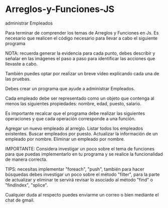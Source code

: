 # Arreglos-y-Funciones-JS
administrar Empleados

Para terminar de comprender los temas de Arreglos y Funciones en Js. Es necesario que realicen el código necesario para llevar a cabo el siguiente programa

NOTA: recuerda generar la evidencia para cada punto, debes describir y señalar en las imágenes el paso a paso para identificar las acciones que llevaste a cabo.

También puedes optar por realizar un breve vídeo explicando cada una de las pruebas.

Debes crear un programa que ayude a administrar Empleados.

Cada empleado debe ser representado como un objeto que contenga al menos las siguientes propiedades: nombre, edad, puesto, salario.

Es importante recalcar que el programa debe realizar las siguientes operaciones y que cada operación corresponde a una función.

Agregar un nuevo empleado al arreglo.
Listar todos los empleados existentes.
Buscar empleados por puesto.
Actualizar la información de un empleado por nombre.
Eliminar un empleado por nombre.

IMPORTANTE: Considera investigar un poco sobre el tema de funciones para que puedas implementarlo en tu programa y se realice la funcionalidad de manera correcta.

TIPS: necesitas implementar "foreach", "push", también para hacer búsquedas debes investigar un poco sobre el método "filter", para la parte de actualizar y eliminar te servirá revisar lo asociado al método "find" o "findIndex", "splice".

Cualquier duda al respecto puedes enviarme un correo o bien mediante el chat de gmail.
